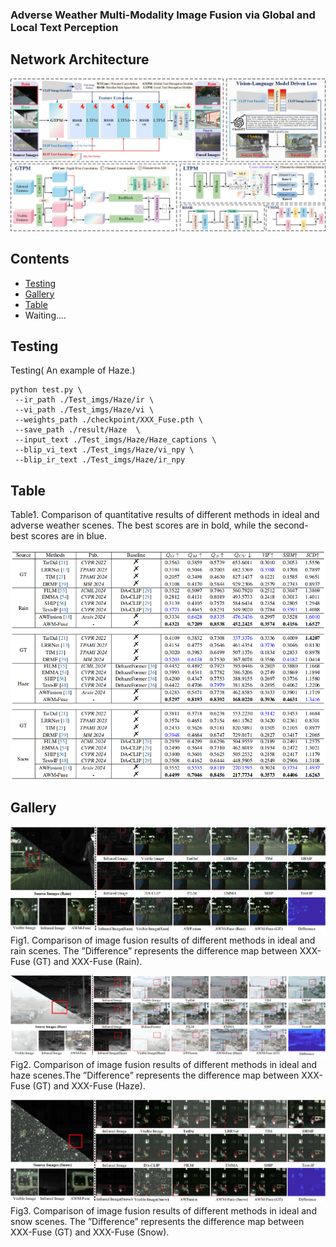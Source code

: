 ### Adverse Weather Multi-Modality Image Fusion via Global and Local Text Perception

##  Network Architecture
![](./figs/overview.jpg)

## Contents
- [Testing](#Testing)
- [Gallery](#Gallery)
- [Table](#Table)
- Waiting....

<h2 id="Testing"> Testing</h2>

Testing( An example of Haze.)
```
python test.py \
 --ir_path ./Test_imgs/Haze/ir \
 --vi_path ./Test_imgs/Haze/vi \
 --weights_path ./checkpoint/XXX_Fuse.pth \
 --save_path ./result/Haze  \
 --input_text ./Test_imgs/Haze/Haze_captions \
 --blip_vi_text ./Test_imgs/Haze/vi_npy \
 --blip_ir_text ./Test_imgs/Haze/ir_npy
```
<h2 id='Table'> Table</h2>
Table1. Comparison of quantitative results of different methods in ideal and adverse weather scenes. The best scores are in bold, while the second-best scores are in blue.

![Table](./figs/table.jpg)



<h2 id='Gallery'> Gallery</h2>

![Gallery](./figs/Rain.jpg)
Fig1. Comparison of image fusion results of different methods in ideal and rain scenes. The ”Difference” represents the difference map between XXX-Fuse (GT) and XXX-Fuse (Rain).

![Gallery](./figs/Haze.jpg)
Fig2. Comparison of image fusion results of different methods in ideal and haze scenes.The ”Difference” represents the difference map between XXX-Fuse (GT) and XXX-Fuse (Haze).

![Gallery](./figs/Snow.jpg)
Fig3. Comparison of image fusion results of different methods in ideal and snow scenes. The ”Difference” represents the difference map between XXX-Fuse (GT) and XXX-Fuse (Snow).




